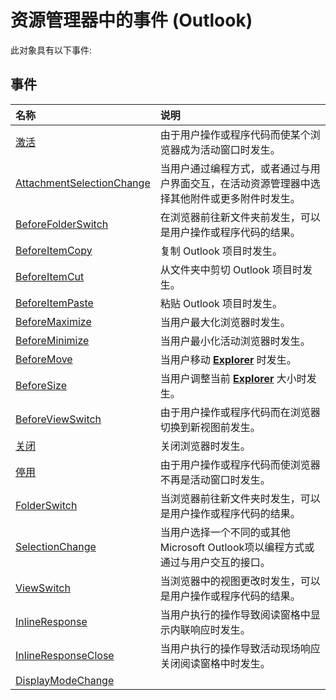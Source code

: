 
# 资源管理器中的事件 (Outlook)
此对象具有以下事件:

## 事件



|**名称**|**说明**|
|:-----|:-----|
|[激活](8543d347-baf5-cdc9-2366-11c9917e035e.md)|由于用户操作或程序代码而使某个浏览器成为活动窗口时发生。|
|[AttachmentSelectionChange](9694482b-657c-82d5-9ad6-c1df644795b2.md)|当用户通过编程方式，或者通过与用户界面交互，在活动资源管理器中选择其他附件或更多附件时发生。|
|[BeforeFolderSwitch](ae65c073-6b4a-ac81-c4ae-691118b19df0.md)|在浏览器前往新文件夹前发生，可以是用户操作或程序代码的结果。|
|[BeforeItemCopy](05ae7be8-5528-5560-f8ce-73f0afbf4cde.md)|复制 Outlook 项目时发生。|
|[BeforeItemCut](82861e5e-e990-aed9-4134-db9cbe63d47c.md)|从文件夹中剪切 Outlook 项目时发生。|
|[BeforeItemPaste](a6d43429-5309-4b07-7b0b-68cddd2d7e59.md)|粘贴 Outlook 项目时发生。|
|[BeforeMaximize](4d55aa87-44c6-4660-c2bf-579d3b9dc376.md)|当用户最大化浏览器时发生。|
|[BeforeMinimize](999b2bc3-99de-6dc8-81a2-dd25c8bc71c6.md)|当用户最小化活动浏览器时发生。|
|[BeforeMove](bce617d3-3bf8-2a59-ab0a-4ef1e7759c75.md)|当用户移动  **[Explorer](026591e5-049f-503a-4166-34e6dbc225fb.md)** 时发生。|
|[BeforeSize](2df91a98-89e2-82af-acfc-49f8e9f40952.md)|当用户调整当前  **[Explorer](026591e5-049f-503a-4166-34e6dbc225fb.md)** 大小时发生。|
|[BeforeViewSwitch](5b7ac070-ba4d-6fa8-94e5-20370efe7343.md)|由于用户操作或程序代码而在浏览器切换到新视图前发生。|
|[关闭](20586ee0-35b5-02f9-327b-8431f6083cca.md)|关闭浏览器时发生。|
|[停用](7bf07653-3e12-670b-c293-1d51cf30e564.md)|由于用户操作或程序代码而使浏览器不再是活动窗口时发生。|
|[FolderSwitch](5dfa1fa3-c381-8e19-0528-d70a6fd63187.md)|当浏览器前往新文件夹时发生，可以是用户操作或程序代码的结果。|
|[SelectionChange](ef0d976f-b9f6-2080-7657-e48d1c64ccb1.md)|当用户选择一个不同的或其他Microsoft Outlook项以编程方式或通过与用户交互的接口。|
|[ViewSwitch](ab981f42-d429-ccd7-a25c-142e52683020.md)|当浏览器中的视图更改时发生，可以是用户操作或程序代码的结果。|
|[InlineResponse](5dbaddbd-e6cd-4776-b417-c67f51b12812.md)|当用户执行的操作导致阅读窗格中显示内联响应时发生。|
|[InlineResponseClose](ff3f3286-995a-409c-aca5-706290e26252.md)|当用户执行的操作导致活动现场响应关闭阅读窗格中时发生。|
|[DisplayModeChange](cee77aad-8905-efed-466e-c2e88cfeeaa2.md)||
